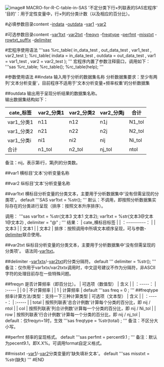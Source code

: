 ![image](https://github.com/user-attachments/assets/547c80bb-8bb8-4e9d-82b5-2ecbeec981c2)# MACRO-for-R-C-table-in-SAS
  '不定分类下行×列联表的SAS宏程序'
  '目的'：用于定性变量中，行×列的分类计数（以及相应的百分比）。

#必填参数目录content
-[indata](#indata)
-[outdata](#outdata)
-[var1](#var1)
-[var2](#var2)

#可选参数目录content
-[var1txt](#var1txt)
-[var2txt](#var2txt)
-[freqyn](#freqyn)
-[freqtype](#freqtype)
-[perfmt](#perfmt)
-[misstxt](#misstxt)
-[rowtxt_suffix](#rowtxt_suffix)
-[delimiter](#delimiter)

#宏程序使用语法
'''sas
%rc_table( in_data_test , out_data_test , var1_test , var2_test );
%rc_table( indata = in_data_test , outdata = out_data_test , var1 = var1_test , var2 =  var2_test );
'''
  宏程序内置了参数注释窗口，调用如下：
  '''sas
  %rc_table;
  %rc_table();
  %rc_table(help);
  '''
  
#参数使用语法
##indata
  输入用于分析的数据集名称
  分析数据集要求：至少有两列'文本分析变量'，目前程序不适用于'文本分析变量+频率权重'的分析数据集 
  
##outdata
  输出用于呈现分析结果的数据集名称。  
  输出数据集结构如下：  
<div align="center">

| cate_标签   | var2_分类1 | var2_分类2 | var2_分类j  |   合计   |
| ----------  | -----------| ----------  | -----------|-----------|
| var1_分类1  | n11        | n12         | n1j        | N1_tol    |
| var1_分类2  | n21        | n22         | n2j        | N2_tol    |
| var1_分类i  | ni1        | ni2         | nij        | Ni_tol    |
| 合计        | n1_tol     | n2_tol      |  nj_tol    | ntol      |

</div>
备注：nij，表示第i行，第j列的分类数。

##var1
  横标目'文本'分析变量名称  
  
##var2
  纵标目'文本'分析变量名称

##var1txt
  横标目分析变量的分类文本，主要用于分析数据集中'没有但需呈现的分类项'。
  default
  '''SAS
  var1txt = %str();
  '''
  默认：不调用，即按照分析数据集实际存在的分类进行呈现（排序：按照文本升序排序）。

  调用：
  '''sas
  var1txt = %str(文本3 文本1 文本2);
  var1txt = %str(文本3@文本1@文本2) , delimiter = "@" ;
  '''
  结果：
  | cate_横标目标签  | 
  | ：----------： | 
  | 文本3 | 
  | 文本1 | 
  | 文本2 |
  排序：按照调用中所填文本顺序呈现，可与参数-[delimiter](#delimiter)联合使用。
  
##var2txt
  纵标目分析变量的分类文本，主要用于分析数据集中'没有但需呈现的分类项'。
  语法同-[var1txt](##var1txt)。

##delimiter
  -[var1xtx](#var1txt)/-[var2txt](#var2txt)的分类分隔符。
  default
  '''
  delimiter = %str();
  '''
  备注：仅作用于var1xtx/var2txtx调用时，中文逗号建议不作为分隔符，非ASCⅡ字符的处理目前存在一些特殊问题。
  

##freqyn
  是否计算频率（即百分比）。
  | 可选项（数值型）  |   含义      |
  | ：-----：         | :-----     |
  | 0                 | 不计算频率  |
  | 1                 |  计算频率   |
  default
  '''sas
  freq = 0 ;
  '''
##freqtype
  频率计算方法/类型：支持一下三种计算类型
  | 可选项（文本型）  |   含义      |
  | ：-----：         | :-----     |
  | total             | 按照列联表'总合计例数'计算每个分类的百分比，即 nij / ntol  |
  | col               | 按照列联表'列合计例数'计算每一个分类的百分比，即 nij / Ni_tol   |
  | row               | 按照列联表'行合计例数'计算每一个分类的百分比，即 nij / nj_tol  |
  default：仅freqyn=1时，生效
  '''sas
  freqtype = %str(total) ;
  '''
  备注：不区分大小写。

##perfmt
  频率的呈现格式。
  default
  '''sas
  perfmt = percent9.1 ;
  '''
  备注：默认为pecent9.1，即X.X%。可调用format自定义格式。
  

##misstxt
  -[var1](#var1)/-[var2](#var2)分类变量的'缺失填补文本'。
  default
  '''sas
  misstxt = %str(缺失)
  '''
#END
    









